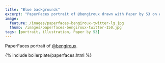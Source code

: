 ```yaml
---
title: "Blue backgrounds"
excerpt: "PaperFaces portrait of @bengiroux drawn with Paper by 53 on an iPad."
image: 
  feature: /images/paperfaces-bengiroux-twitter-lg.jpg
  thumb: /images/paperfaces-bengiroux-twitter-150.jpg
tags: [portrait, illustration, Paper by 53]
---
```


PaperFaces portrait of [@bengiroux](http://twitter.com/bengiroux).

{% include boilerplate/paperfaces.html %}